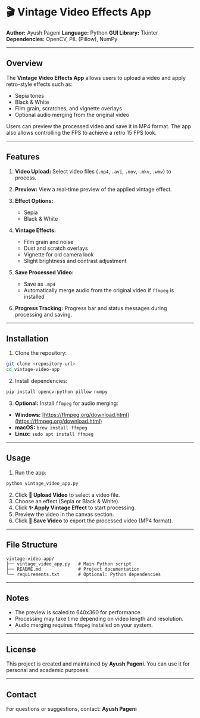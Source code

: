 # 🎬 Vintage Video Effects App

**Author:** Ayush Pageni
**Language:** Python
**GUI Library:** Tkinter
**Dependencies:** OpenCV, PIL (Pillow), NumPy

---

## Overview

The **Vintage Video Effects App** allows users to upload a video and apply retro-style effects such as:

- Sepia tones
- Black & White
- Film grain, scratches, and vignette overlays
- Optional audio merging from the original video

Users can preview the processed video and save it in MP4 format. The app also allows controlling the FPS to achieve a retro 15 FPS look.

---

## Features

1. **Video Upload:** Select video files (`.mp4`, `.avi`, `.mov`, `.mkv`, `.wmv`) to process.
2. **Preview:** View a real-time preview of the applied vintage effect.
3. **Effect Options:**

   - Sepia
   - Black & White

4. **Vintage Effects:**

   - Film grain and noise
   - Dust and scratch overlays
   - Vignette for old camera look
   - Slight brightness and contrast adjustment

5. **Save Processed Video:**

   - Save as `.mp4`
   - Automatically merge audio from the original video if `ffmpeg` is installed

6. **Progress Tracking:** Progress bar and status messages during processing and saving.

---

## Installation

1. Clone the repository:

```bash
git clone <repository-url>
cd vintage-video-app
```

2. Install dependencies:

```bash
pip install opencv-python pillow numpy
```

3. **Optional:** Install `ffmpeg` for audio merging:

- **Windows:** [https://ffmpeg.org/download.html](https://ffmpeg.org/download.html)
- **macOS:** `brew install ffmpeg`
- **Linux:** `sudo apt install ffmpeg`

---

## Usage

1. Run the app:

```bash
python vintage_video_app.py
```

2. Click **📁 Upload Video** to select a video file.
3. Choose an effect (Sepia or Black & White).
4. Click **✨ Apply Vintage Effect** to start processing.
5. Preview the video in the canvas section.
6. Click **💾 Save Video** to export the processed video (MP4 format).

---

## File Structure

```
vintage-video-app/
├── vintage_video_app.py   # Main Python script
├── README.md              # Project documentation
└── requirements.txt       # Optional: Python dependencies
```

---

## Notes

- The preview is scaled to 640x360 for performance.
- Processing may take time depending on video length and resolution.
- Audio merging requires `ffmpeg` installed on your system.

---

## License

This project is created and maintained by **Ayush Pageni**. You can use it for personal and academic purposes.

---

## Contact

For questions or suggestions, contact:
**Ayush Pageni**
